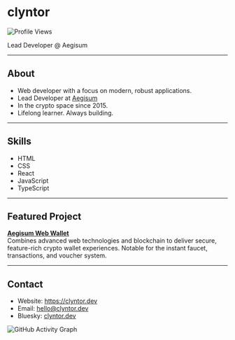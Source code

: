# clyntor
![Profile Views](https://komarev.com/ghpvc/?username=clyntor&label=Profile%20views&color=0e75b6&style=flat)

Lead Developer @ Aegisum

---

## About

- Web developer with a focus on modern, robust applications.
- Lead Developer at [Aegisum](https://aegisum.com)
- In the crypto space since 2015.
- Lifelong learner. Always building.

---

## Skills

- HTML
- CSS
- React
- JavaScript
- TypeScript

---

## Featured Project

**[Aegisum Web Wallet](https://wallet.aegisum.com/)**  
Combines advanced web technologies and blockchain to deliver secure, feature-rich crypto wallet experiences. Notable for the instant faucet, transactions, and voucher system.

---

## Contact

- Website: https://clyntor.dev
- Email: hello@clyntor.dev
- Bluesky: [clyntor.dev](https://bsky.app/profile/clyntor.dev)


![GitHub Activity Graph](https://github-readme-activity-graph.vercel.app/graph?username=clyntor&theme=github-compact)


